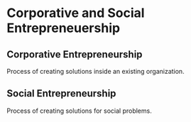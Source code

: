 # Corporative and Social Entrepreneuership

## Corporative Entrepreneurship

Process of creating solutions inside an existing organization.

## Social Entrepreneurship

Process of creating solutions for social problems.